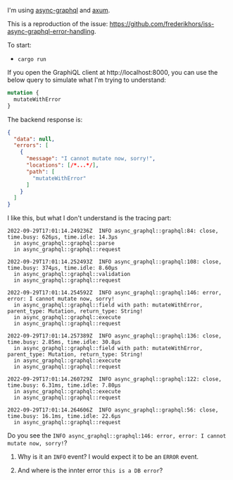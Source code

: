 I'm using [async-graphql](https://github.com/async-graphql/async-graphql) and [axum](https://github.com/tokio-rs/axum).

This is a reproduction of the issue: https://github.com/frederikhors/iss-async-graphql-error-handling.

To start:

- `cargo run`

If you open the GraphiQL client at http://localhost:8000, you can use the below query to simulate what I'm trying to understand:

```graphql
mutation {
  mutateWithError
}
```

The backend response is:

```json
{
  "data": null,
  "errors": [
    {
      "message": "I cannot mutate now, sorry!",
      "locations": [/*...*/],
      "path": [
        "mutateWithError"
      ]
    }
  ]
}
```

I like this, but what I don't understand is the tracing part:

```log
2022-09-29T17:01:14.249236Z  INFO async_graphql::graphql:84: close, time.busy: 626µs, time.idle: 14.3µs
  in async_graphql::graphql::parse
  in async_graphql::graphql::request

2022-09-29T17:01:14.252493Z  INFO async_graphql::graphql:108: close, time.busy: 374µs, time.idle: 8.60µs
  in async_graphql::graphql::validation
  in async_graphql::graphql::request

2022-09-29T17:01:14.254592Z  INFO async_graphql::graphql:146: error, error: I cannot mutate now, sorry!
  in async_graphql::graphql::field with path: mutateWithError, parent_type: Mutation, return_type: String!
  in async_graphql::graphql::execute
  in async_graphql::graphql::request

2022-09-29T17:01:14.257389Z  INFO async_graphql::graphql:136: close, time.busy: 2.85ms, time.idle: 30.8µs
  in async_graphql::graphql::field with path: mutateWithError, parent_type: Mutation, return_type: String!
  in async_graphql::graphql::execute
  in async_graphql::graphql::request

2022-09-29T17:01:14.260729Z  INFO async_graphql::graphql:122: close, time.busy: 6.31ms, time.idle: 7.80µs
  in async_graphql::graphql::execute
  in async_graphql::graphql::request

2022-09-29T17:01:14.264606Z  INFO async_graphql::graphql:56: close, time.busy: 16.1ms, time.idle: 22.6µs
  in async_graphql::graphql::request
```

Do you see the `INFO async_graphql::graphql:146: error, error: I cannot mutate now, sorry!`?

1. Why is it an `INFO` event? I would expect it to be an `ERROR` event.

1. And where is the innter error `this is a DB error`? 